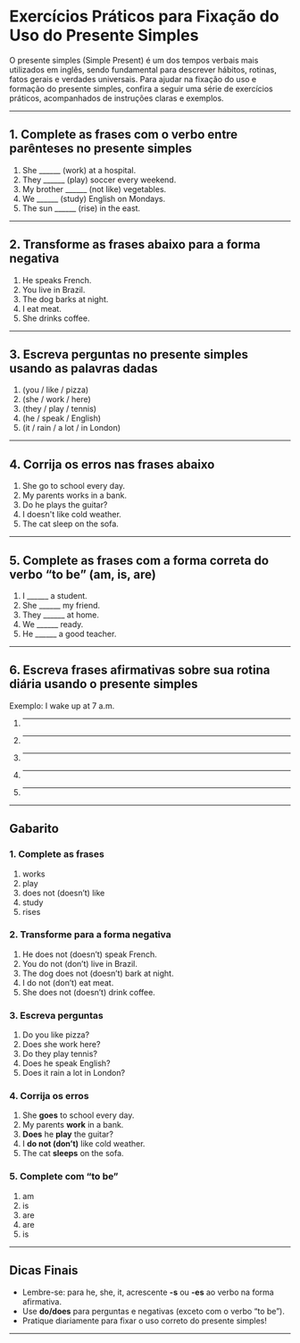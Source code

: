 
# Exercícios Práticos para Fixação do Uso do Presente Simples

O presente simples (Simple Present) é um dos tempos verbais mais utilizados em inglês, sendo fundamental para descrever hábitos, rotinas, fatos gerais e verdades universais. Para ajudar na fixação do uso e formação do presente simples, confira a seguir uma série de exercícios práticos, acompanhados de instruções claras e exemplos.

---

## 1. Complete as frases com o verbo entre parênteses no presente simples

1. She ______ (work) at a hospital.
2. They ______ (play) soccer every weekend.
3. My brother ______ (not like) vegetables.
4. We ______ (study) English on Mondays.
5. The sun ______ (rise) in the east.

---

## 2. Transforme as frases abaixo para a forma negativa

1. He speaks French.
2. You live in Brazil.
3. The dog barks at night.
4. I eat meat.
5. She drinks coffee.

---

## 3. Escreva perguntas no presente simples usando as palavras dadas

1. (you / like / pizza)
2. (she / work / here)
3. (they / play / tennis)
4. (he / speak / English)
5. (it / rain / a lot / in London)

---

## 4. Corrija os erros nas frases abaixo

1. She go to school every day.
2. My parents works in a bank.
3. Do he plays the guitar?
4. I doesn't like cold weather.
5. The cat sleep on the sofa.

---

## 5. Complete as frases com a forma correta do verbo “to be” (am, is, are)

1. I ______ a student.
2. She ______ my friend.
3. They ______ at home.
4. We ______ ready.
5. He ______ a good teacher.

---

## 6. Escreva frases afirmativas sobre sua rotina diária usando o presente simples

Exemplo: I wake up at 7 a.m.

1. ___________________________
2. ___________________________
3. ___________________________
4. ___________________________
5. ___________________________

---

## Gabarito

### 1. Complete as frases
1. works
2. play
3. does not (doesn’t) like
4. study
5. rises

### 2. Transforme para a forma negativa
1. He does not (doesn’t) speak French.
2. You do not (don’t) live in Brazil.
3. The dog does not (doesn’t) bark at night.
4. I do not (don’t) eat meat.
5. She does not (doesn’t) drink coffee.

### 3. Escreva perguntas
1. Do you like pizza?
2. Does she work here?
3. Do they play tennis?
4. Does he speak English?
5. Does it rain a lot in London?

### 4. Corrija os erros
1. She **goes** to school every day.
2. My parents **work** in a bank.
3. **Does** he **play** the guitar?
4. I **do not (don’t)** like cold weather.
5. The cat **sleeps** on the sofa.

### 5. Complete com “to be”
1. am
2. is
3. are
4. are
5. is

---

## Dicas Finais

- Lembre-se: para he, she, it, acrescente **-s** ou **-es** ao verbo na forma afirmativa.
- Use **do/does** para perguntas e negativas (exceto com o verbo “to be”).
- Pratique diariamente para fixar o uso correto do presente simples!

---
```
